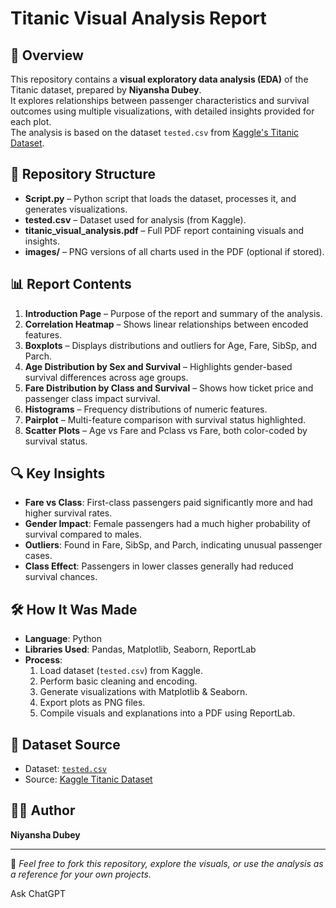 # Titanic Visual Analysis Report

## 📌 Overview
This repository contains a **visual exploratory data analysis (EDA)** of the Titanic dataset, prepared by **Niyansha Dubey**.  
It explores relationships between passenger characteristics and survival outcomes using multiple visualizations, with detailed insights provided for each plot.  
The analysis is based on the dataset `tested.csv` from [Kaggle's Titanic Dataset](https://www.kaggle.com/datasets/brendan45774/test-file).

## 📂 Repository Structure
- **Script.py** – Python script that loads the dataset, processes it, and generates visualizations.  
- **tested.csv** – Dataset used for analysis (from Kaggle).  
- **titanic_visual_analysis.pdf** – Full PDF report containing visuals and insights.  
- **images/** – PNG versions of all charts used in the PDF (optional if stored).  

## 📊 Report Contents
1. **Introduction Page** – Purpose of the report and summary of the analysis.  
2. **Correlation Heatmap** – Shows linear relationships between encoded features.  
3. **Boxplots** – Displays distributions and outliers for Age, Fare, SibSp, and Parch.  
4. **Age Distribution by Sex and Survival** – Highlights gender-based survival differences across age groups.  
5. **Fare Distribution by Class and Survival** – Shows how ticket price and passenger class impact survival.  
6. **Histograms** – Frequency distributions of numeric features.  
7. **Pairplot** – Multi-feature comparison with survival status highlighted.  
8. **Scatter Plots** – Age vs Fare and Pclass vs Fare, both color-coded by survival status.  

## 🔍 Key Insights
- **Fare vs Class**: First-class passengers paid significantly more and had higher survival rates.  
- **Gender Impact**: Female passengers had a much higher probability of survival compared to males.  
- **Outliers**: Found in Fare, SibSp, and Parch, indicating unusual passenger cases.  
- **Class Effect**: Passengers in lower classes generally had reduced survival chances.  

## 🛠 How It Was Made
- **Language**: Python  
- **Libraries Used**: Pandas, Matplotlib, Seaborn, ReportLab  
- **Process**:  
  1. Load dataset (`tested.csv`) from Kaggle.  
  2. Perform basic cleaning and encoding.  
  3. Generate visualizations with Matplotlib & Seaborn.  
  4. Export plots as PNG files.  
  5. Compile visuals and explanations into a PDF using ReportLab.  

## 📄 Dataset Source
- Dataset: [`tested.csv`](https://www.kaggle.com/datasets/brendan45774/test-file)  
- Source: [Kaggle Titanic Dataset](https://www.kaggle.com/datasets/brendan45774/test-file)

## 👩‍💻 Author
**Niyansha Dubey**

---
📢 *Feel free to fork this repository, explore the visuals, or use the analysis as a reference for your own projects.*











Ask ChatGPT

